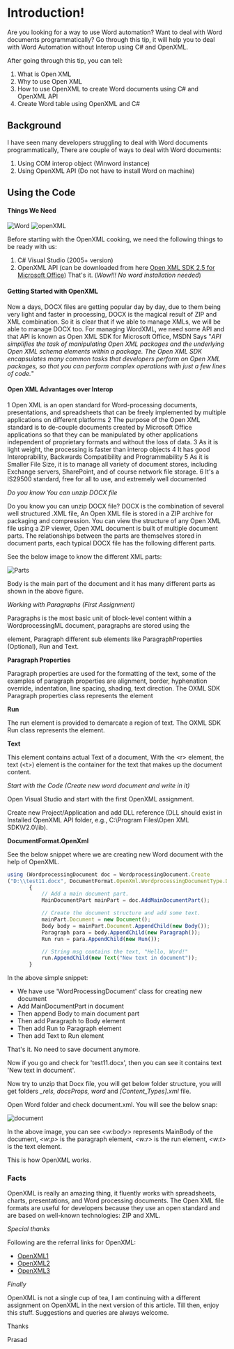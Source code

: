 # Introduction!

Are you looking for a way to use Word automation? Want to deal with Word documents programmatically? Go through this tip, it will help you to deal with Word Automation without Interop using C# and OpenXML.

After going through this tip, you can tell:

1. What is Open XML
2. Why to use Open XML
3. How to use OpenXML to create Word documents using C# and OpenXML API
4. Create Word table using OpenXML and C#

## Background
I have seen many developers struggling to deal with Word documents programmatically, There are couple of ways to deal with Word documents:

1. Using COM interop object (Winword instance)
2. Using OpenXML API (Do not have to install Word on machine)

## Using the Code

#### Things We Need

![Word](https://www.codeproject.com/KB/cs/994905/docx.jpg)
![openXML](https://www.codeproject.com/KB/cs/994905/OpenXML.jpg)

Before starting with the OpenXML cooking, we need the following things to be ready with us:

1. C# Visual Studio (2005+ version)
2. OpenXML API (can be downloaded from here [Open XML SDK 2.5 for Microsoft Office](http://www.microsoft.com/en-in/download/details.aspx?id=30425))
That's it. (*Wow!!! No word installation needed*)

#### Getting Started with OpenXML

Now a days, DOCX files are getting popular day by day, due to them being very light and faster in processing, DOCX is the magical result of ZIP and XML combination. So it is clear that if we able to manage XMLs, we will be able to manage DOCX too. For managing WordXML, we need some API and that API is known as Open XML SDK for Microsoft Office, MSDN Says "*API simplifies the task of manipulating Open XML packages and the underlying Open XML schema elements within a package. The Open XML SDK encapsulates many common tasks that developers perform on Open XML packages, so that you can perform complex operations with just a few lines of code.*"

#### Open XML Advantages over Interop
1 Open XML is an open standard for Word-processing documents, presentations, and spreadsheets that can be freely implemented by multiple applications on different platforms
2 The purpose of the Open XML standard is to de-couple documents created by Microsoft Office applications so that they can be manipulated by other applications independent of proprietary formats and without the loss of data.
3 As it is light weight, the processing is faster than interop objects
4 It has good Interoprability, Backwards Compatibility and Programmability
5 As it is Smaller File Size, it is to manage all variety of document stores, including Exchange servers, SharePoint, and of course network file storage.
6 It's a IS29500 standard, free for all to use, and extremely well documented

*Do you know You can unzip DOCX file*

Do you know you can unzip DOCX file? DOCX is the combination of several well structured .XML file, An Open XML file is stored in a ZIP archive for packaging and compression. You can view the structure of any Open XML file using a ZIP viewer, Open XML document is built of multiple document parts. The relationships between the parts are themselves stored in document parts, each typical DOCX file has the following different parts.

See the below image to know the different XML parts:

![Parts](https://www.codeproject.com/KB/cs/994905/TypicalDocument.jpg)

Body is the main part of the document and it has many different parts as shown in the above figure.

*Working with Paragraphs (First Assignment)*

Paragraphs is the most basic unit of block-level content within a WordprocessingML document, paragraphs are stored using the *<p>* element, Paragraph different sub elements like ParagraphProperties (Optional), Run and Text.

**Paragraph Properties**

Paragraph properties are used for the formatting of the text, some of the examples of paragraph properties are alignment, border, hyphenation override, indentation, line spacing, shading, text direction. The OXML SDK Paragraph properties class represents the *<pPr>* element

**Run**

The run element is provided to demarcate a region of text. The OXML SDK Run class represents the *<r>* element.

**Text**

This element contains actual Text of a document, With the <<span class="input">r</span>> element, the text (<<span class="input">t</span>>) element is the container for the text that makes up the document content.

*Start with the Code (Create new word document and write in it)*

Open Visual Studio and start with the first OpenXML assignment.

Create new Project/Application and add DLL reference (DLL should exist in Installed OpenXML API folder, e.g., C:\Program Files\Open XML SDK\V2.0\lib).

**DocumentFormat.OpenXml**

See the below snippet where we are creating new Word document with the help of OpenXML.

```javascript
using (WordprocessingDocument doc = WordprocessingDocument.Create
("D:\\test11.docx", DocumentFormat.OpenXml.WordprocessingDocumentType.Document))
       {
           // Add a main document part.
           MainDocumentPart mainPart = doc.AddMainDocumentPart();

           // Create the document structure and add some text.
           mainPart.Document = new Document();
           Body body = mainPart.Document.AppendChild(new Body());
           Paragraph para = body.AppendChild(new Paragraph());
           Run run = para.AppendChild(new Run());

           // String msg contains the text, "Hello, Word!"
           run.AppendChild(new Text("New text in document"));
       }
```

In the above simple snippet:

- We have use 'WordProcessingDocument' class for creating new document
- Add MainDocumentPart in document
- Then append Body to main document part
- Then add Paragraph to Body element
- Then add Run to Paragraph element
- Then add Text to Run element

That's it. No need to save document anymore.

Now if you go and check for 'test11.docx', then you can see it contains text 'New text in document'.

Now try to unzip that Docx file, you will get below folder structure, you will get folders *_rels, docsProps, word* and *[Content_Types].xml* file.

Open Word folder and check document.xml. You will see the below snap:

![document](https://www.codeproject.com/KB/cs/994905/OpenXML_Structure.jpg)

In the above image, you can see *<w:body>* represents MainBody of the document, *<w:p>* is the paragraph element, *<w:r>* is the run element, *<w:t>* is the text element.

This is how OpenXML works.

### Facts

OpenXML is really an amazing thing, it fluently works with spreadsheets, charts, presentations, and Word processing documents. The Open XML file formats are useful for developers because they use an open standard and are based on well-known technologies: ZIP and XML.

*Special thanks*

Following are the referral links for OpenXML:

- [OpenXML1](https://msdn.microsoft.com/EN-US/library/office/bb456488.aspx)
- [OpenXML2](https://msdn.microsoft.com/EN-US/library/office/bb456487.aspx)
- [OpenXML3](http://blogs.msdn.com/b/ericwhite/archive/2008/10/20/eric-white-s-blog-s-table-of-contents.aspx)

*Finally*

OpenXML is not a single cup of tea, I am continuing with a different assignment on OpenXML in the next version of this article. Till then, enjoy this stuff. Suggestions and queries are always welcome.

Thanks

Prasad